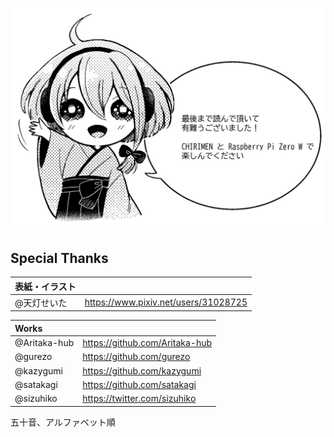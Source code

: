 ![](../images/byebye-a-word.png)

<section id="colophon" role="doc-colophon">

# Special Thanks

| 表紙・イラスト |  |
| :--- | :--- |
| @天灯せいた | https://www.pixiv.net/users/31028725 |

| Works |  |
| :--- | :--- |
| @Aritaka-hub | https://github.com/Aritaka-hub |
| @gurezo | https://github.com/gurezo |
| @kazygumi | https://github.com/kazygumi |
| @satakagi | https://github.com/satakagi |
| @sizuhiko | https://twitter.com/sizuhiko |

五十音、アルファベット順

</sction>
